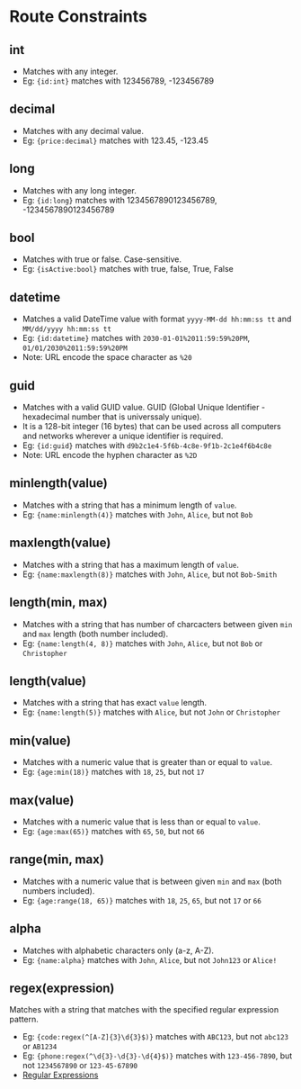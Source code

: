 ﻿# Route Constraints

## int
- Matches with any integer.
- Eg: `{id:int}` matches with 123456789, -123456789

## decimal
- Matches with any decimal value.
- Eg: `{price:decimal}` matches with 123.45, -123.45

## long
- Matches with any long integer.
- Eg: `{id:long}` matches with 1234567890123456789, -1234567890123456789

## bool
- Matches with true or false. Case-sensitive.
- Eg: `{isActive:bool}` matches with true, false, True, False

## datetime
- Matches a valid DateTime value with format `yyyy-MM-dd hh:mm:ss tt` and `MM/dd/yyyy hh:mm:ss tt`
- Eg: `{id:datetime}` matches with `2030-01-01%2011:59:59%20PM`, `01/01/2030%2011:59:59%20PM`
- Note: URL encode the space character as `%20`

## guid	
- Matches with a valid GUID value. GUID (Global Unique Identifier - hexadecimal number that is universsaly unique). 
- It is a 128-bit integer (16 bytes) that can be used across all computers and networks wherever a unique identifier is required.
- Eg: `{id:guid}` matches with `d9b2c1e4-5f6b-4c8e-9f1b-2c1e4f6b4c8e`
- Note: URL encode the hyphen character as `%2D`

## minlength(value)
- Matches with a string that has a minimum length of `value`.
- Eg: `{name:minlength(4)}` matches with `John`, `Alice`, but not `Bob`

## maxlength(value)
- Matches with a string that has a maximum length of `value`.
- Eg: `{name:maxlength(8)}` matches with `John`, `Alice`, but not `Bob-Smith`

## length(min, max)
- Matches with a string that has number of charcacters between given `min` and `max` length (both number included).
- Eg: `{name:length(4, 8)}` matches with `John`, `Alice`, but not `Bob` or `Christopher`

## length(value)
- Matches with a string that has exact `value` length.
- Eg: `{name:length(5)}` matches with `Alice`, but not `John` or `Christopher`

## min(value)
- Matches with a numeric value that is greater than or equal to `value`.
- Eg: `{age:min(18)}` matches with `18`, `25`, but not `17`

## max(value)
- Matches with a numeric value that is less than or equal to `value`.
- Eg: `{age:max(65)}` matches with `65`, `50`, but not `66`

## range(min, max)
- Matches with a numeric value that is between given `min` and `max` (both numbers included).
- Eg: `{age:range(18, 65)}` matches with `18`, `25`, `65`, but not `17` or `66`

## alpha
- Matches with alphabetic characters only (a-z, A-Z).
- Eg: `{name:alpha}` matches with `John`, `Alice`, but not `John123` or `Alice!`

## regex(expression)
Matches with a string that matches with the specified regular expression pattern.
- Eg: `{code:regex(^[A-Z]{3}\d{3}$)}` matches with `ABC123`, but not `abc123` or `AB1234`
- Eg: `{phone:regex(^\d{3}-\d{3}-\d{4}$)}` matches with `123-456-7890`, but not `1234567890` or `123-45-67890`
- [Regular Expressions](Regular-Expressions.md)